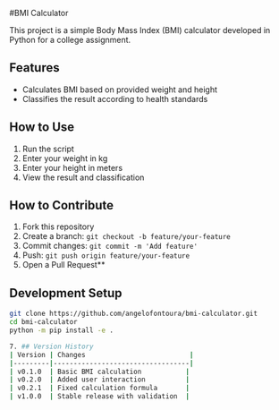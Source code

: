 #BMI Calculator

This project is a simple Body Mass Index (BMI) calculator developed in Python for a college assignment.

## Features
- Calculates BMI based on provided weight and height
- Classifies the result according to health standards

## How to Use
1. Run the script
2. Enter your weight in kg
3. Enter your height in meters
4. View the result and classification

## How to Contribute
1. Fork this repository
2. Create a branch: `git checkout -b feature/your-feature`
3. Commit changes: `git commit -m 'Add feature'`
4. Push: `git push origin feature/your-feature`
5. Open a Pull Request**

## Development Setup
```bash
git clone https://github.com/angelofontoura/bmi-calculator.git
cd bmi-calculator
python -m pip install -e .

7. ## Version History
| Version | Changes                          |
|---------|----------------------------------|
| v0.1.0  | Basic BMI calculation           |
| v0.2.0  | Added user interaction          |
| v0.2.1  | Fixed calculation formula       |
| v1.0.0  | Stable release with validation  |
